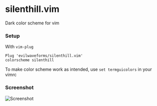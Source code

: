 # silenthill.vim


Dark color scheme for vim



### Setup

With `vim-plug`
```
Plug 'evilwaveforms/silenthill.vim'
colorscheme silenthill

```

To make color scheme work as intended, use `set termguicolors` in your vimrc



### Screenshot
![Screenshot](https://raw.githubusercontent.com/iojani/silenthill.vim/master/screenshot.png)
